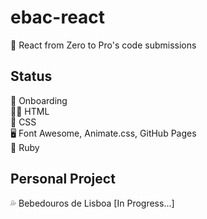 # ebac-react
🚀 React from Zero to Pro's code submissions

## Status
🧪 Onboarding <br>
👨‍💻 HTML <br>
🎨 CSS <br>
🖥 Font Awesome, Animate.css, GitHub Pages <br>
🚊 Ruby <br>

## Personal Project
💦 Bebedouros de Lisboa [In Progress...]
